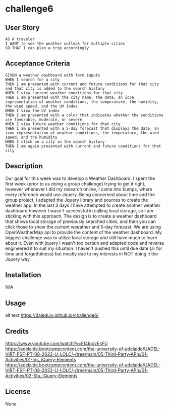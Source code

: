 # challenge6



## User Story

```
AS A traveler
I WANT to see the weather outlook for multiple cities
SO THAT I can plan a trip accordingly
```

## Acceptance Criteria

```
GIVEN a weather dashboard with form inputs
WHEN I search for a city
THEN I am presented with current and future conditions for that city and that city is added to the search history
WHEN I view current weather conditions for that city
THEN I am presented with the city name, the date, an icon representation of weather conditions, the temperature, the humidity, the wind speed, and the UV index
WHEN I view the UV index
THEN I am presented with a color that indicates whether the conditions are favorable, moderate, or severe
WHEN I view future weather conditions for that city
THEN I am presented with a 5-day forecast that displays the date, an icon representation of weather conditions, the temperature, the wind speed, and the humidity
WHEN I click on a city in the search history
THEN I am again presented with current and future conditions for that city
```


## Description
Our goal for this week was to develop a Weather Dashboard.
I spent the first week (prior to us doing a group challenge) trying to get it right, however whenever I did my research online, I came into bumps, where every reference would use Jquery.
Being concerned about time and the group project, I adapted the Jquery library and sources to create the weather app.
In the last 3 days I have attempted to create another weather dashboard however I wasn't successful in calling local storage, so I am sticking with this approach.
The design is to create a weather dashboard that shows local storage of previously searched cities, and then you can click those to show the current weeather and 5-day forecast.
We are using OpenWeatherMap api to provide the content of the weather dashboard.
My biggest challenge was to utilize local storage and still have much to learn about it. Even with jquery I wasn't too certain and adapted code and reverse engineered it to suit my situation.
I haven't pushed this until due date (a: for time and forgetfulness) but mostly due to my interests in NOT doing it the Jquery way.

## Installation
N/A

## Usage


alt text https://daleduiv.github.io/challenge6/

## Credits
https://www.youtube.com/watch?v=Ef4IogzEsFU
https://adelaide.bootcampcontent.com/the-university-of-adelaide/UADEL-VIRT-FSF-PT-08-2022-U-LOLC/-/tree/main/05-Third-Party-APIs/01-Activities/01-Ins_jQuery-Elements
https://adelaide.bootcampcontent.com/the-university-of-adelaide/UADEL-VIRT-FSF-PT-08-2022-U-LOLC/-/tree/main/05-Third-Party-APIs/01-Activities/02-Stu_jQuery-Elements
## License
None

